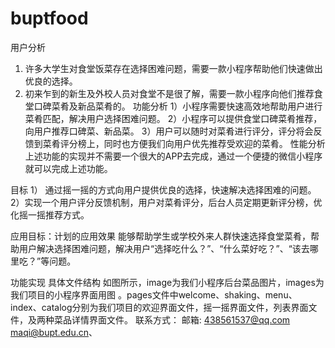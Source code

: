 # buptfood
用户分析
1) 许多大学生对食堂饭菜存在选择困难问题，需要一款小程序帮助他们快速做出优良的选择。
2) 初来乍到的新生及外校人员对食堂不是很了解，需要一款小程序向他们推荐食堂口碑菜肴及新品菜肴的。
功能分析
1）小程序需要快速高效地帮助用户进行菜肴匹配，解决用户选择困难问题。
2）小程序可以提供食堂口碑菜肴推荐，向用户推荐口碑菜、新品菜。
3）用户可以随时对菜肴进行评分，评分将会反馈到菜肴评分榜上，同时也方便我们向用户优先推荐受欢迎的菜肴。
性能分析
上述功能的实现并不需要一个很大的APP去完成，通过一个便捷的微信小程序就可以完成上述功能。



目标
1） 通过摇一摇的方式向用户提供优良的选择，快速解决选择困难的问题。
2）实现一个用户评分反馈机制，用户对菜肴评分，后台人员定期更新评分榜，优化摇一摇推荐方式。


应用目标：计划的应用效果
能够帮助学生或学校外来人群快速选择食堂菜肴，帮助用户解决选择困难问题，解决用户“选择吃什么？”、“什么菜好吃？”、“该去哪里吃？”等问题。


功能实现
具体文件结构
如图所示，image为我们小程序后台菜品图片，images为我们项目的小程序界面用图 。pages文件中welcome、shaking、menu、index、catalog分别为我们项目的欢迎界面文件，摇一摇界面文件，列表界面文件，及两种菜品详情界面文件。
联系方式：
邮箱:  438561537@qq.com    maqi@bupt.edu.cn、
